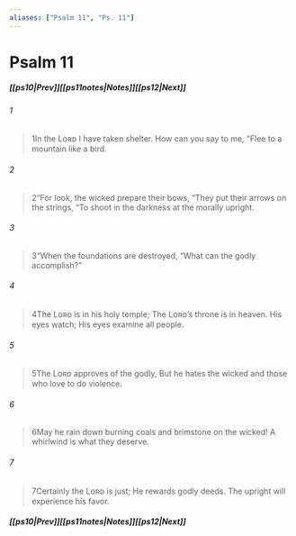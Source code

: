 ```yaml
---
aliases: ["Psalm 11", "Ps. 11"]
---
```

# Psalm 11
##### <span class=arrow-left></span>[[ps10|Prev]]<span class=navigation-separator></span>[[ps11notes|Notes]]<span class=navigation-separator></span>[[ps12|Next]]<span class=arrow-right></span>
###### 1
><span class=verse-first-poetry>1</span>In the Lᴏʀᴅ I have taken shelter.
>How can you say to me,
><span class=poetry-quote-double>“</span>Flee to a mountain like a bird.
###### 2
><span class=verse-body-poetry>2</span><span class=poetry-quote-double>“</span>For look, the wicked prepare their bows,
><span class=poetry-quote-double>“</span>They put their arrows on the strings,
><span class=poetry-quote-double>“</span>To shoot in the darkness at the morally upright.
###### 3
><span class=verse-body-poetry>3</span><span class=poetry-quote-double>“</span>When the foundations are destroyed,
><span class=poetry-quote-double>“</span>What can the godly accomplish?”
<div class=paragraph-break></div>

###### 4
><span class=verse-first-poetry>4</span>The Lᴏʀᴅ is in his holy temple;
>The Lᴏʀᴅ’s throne is in heaven.
>His eyes watch;
>His eyes examine all people.
###### 5
><span class=verse-body-poetry>5</span>The Lᴏʀᴅ approves of the godly,
>But he hates the wicked and those who love to do violence.
###### 6
><span class=verse-body-poetry>6</span>May he rain down burning coals and brimstone on the wicked!
>A whirlwind is what they deserve.
###### 7
><span class=verse-body-poetry>7</span>Certainly the Lᴏʀᴅ is just;
>He rewards godly deeds.
>The upright will experience his favor.
##### <span class=arrow-left></span>[[ps10|Prev]]<span class=navigation-separator></span>[[ps11notes|Notes]]<span class=navigation-separator></span>[[ps12|Next]]<span class=arrow-right></span>